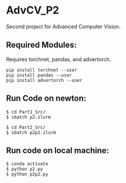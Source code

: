 # AdvCV_P2
Second project for Advanced Computer Vision.


## Required Modules:
Requires torchnet, pandas, and advertorch.
```
pip install torchnet --user
pip install pandas --user
pip install advertorch --user
```

## Run Code on newton:
```
$ cd Part1_Src/
$ sbatch p2.slurm
```
```
$ cd Part2_Src/
$ sbatch p2p2.slurm
```

## Run code on local machine:
```
$ conda activate
$ python p2.py 
$ python p2p2.py 
```


